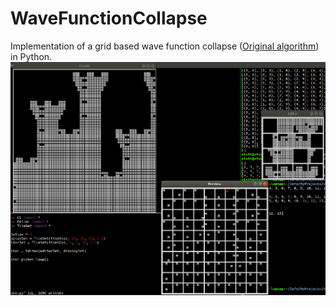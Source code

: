 # WaveFunctionCollapse
Implementation of a grid based wave function collapse ([Original algorithm](https://gridbugs.org/wave-function-collapse/)) in Python.
![Demo](demo.png)
